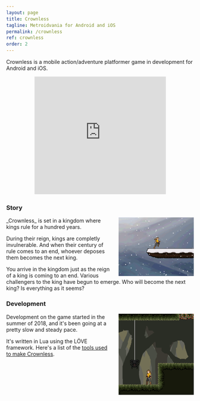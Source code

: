 ```yaml
---
layout: page
title: Crownless
tagline: Metroidvania for Android and iOS
permalink: /crownless
ref: crownless
order: 2
---
```


Crownless is a mobile action/adventure platformer game in development for Android and iOS.<br/>

<p align="center">
<iframe width="70%" height="315" src="https://www.youtube.com/embed/_pgQOT84oTQ" title="YouTube video player" frameborder="0" allow="accelerometer; autoplay; clipboard-write; encrypted-media; gyroscope; picture-in-picture" allowfullscreen></iframe>
</p>


### Story
<img src="/assets/blog_images/crownless_snowRun.gif" style="float:right; padding-left:15px" width="40%" />
_Crownless_ is set in a kingdom where kings rule for a hundred years.

During their reign, kings are completly invulnerable. And when their century of rule comes to an end, whoever deposes them becomes the next king.

You arrive in the kingdom just as the reign of a king is coming to an end. Various challengers to the king have begun to emerge. Who will become the next king? Is everything as it seems?

### Development

<img src="/assets/blog_images/crownless_spider.gif" style="float:right; padding-left:15px" width="40%" />

Development on the game started in the summer of 2018, and it's been going at a pretty slow and steady pace.

It's written in Lua using the LÖVE framework. Here's a list of the [tools used to make Crownless](/blog/tools-used-to-make-crownless).

<br/>
<br/>
<br/>
<br/>
<br/>
<br/>
